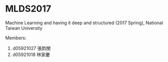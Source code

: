 # MLDS2017
Machine Learning and having it deep and structured (2017 Spring), National Taiwan University

Members:
1. d05921027 張鈞閔
2. d05921018 林家慶

